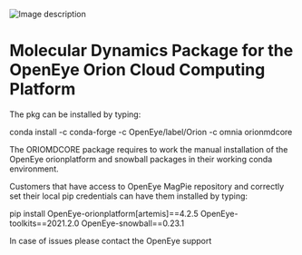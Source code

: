 
![Image description](https://beta-orion-docs.eyesopen.com/_static/logo.svg)

# Molecular Dynamics Package for the OpenEye Orion Cloud Computing Platform

The pkg can be installed by typing:

conda install -c conda-forge -c OpenEye/label/Orion -c omnia orionmdcore

The ORIOMDCORE package requires to work the manual installation
of the OpenEye orionplatform and snowball packages in their working conda
environment.

Customers that have access to OpenEye MagPie repository and correctly set
their local pip credentials can have them installed by typing:

pip install OpenEye-orionplatform[artemis]==4.2.5 OpenEye-toolkits==2021.2.0 OpenEye-snowball==0.23.1

In case of issues please contact the OpenEye support

